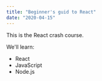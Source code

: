 ```yaml
---
title: "Beginner's guid to React"
date: "2020-04-15"
---
```


This is the React crash course.

We'll learn:

* React
* JavaScript
* Node.js